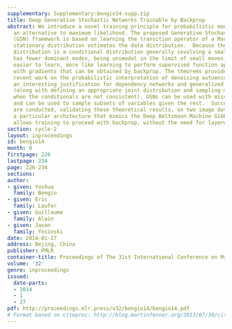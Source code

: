 ```yaml
---
supplementary: Supplementary:bengio14-supp.zip
title: Deep Generative Stochastic Networks Trainable by Backprop
abstract: We introduce a novel training principle for probabilistic models that is
  an alternative to maximum likelihood. The proposed Generative Stochastic Networks
  (GSN) framework is based on learning the transition operator of a Markov chain whose
  stationary distribution estimates the data distribution.  Because the transition
  distribution is a conditional distribution generally involving a small move, it
  has fewer dominant modes, being unimodal in the limit of small moves. Thus, it is
  easier to learn, more like learning to perform supervised function approximation,
  with gradients that can be obtained by backprop. The theorems provided here generalize
  recent work on the probabilistic interpretation of denoising autoencoders and provide
  an interesting justification for dependency networks and generalized pseudolikelihood
  (along with defining an appropriate joint distribution and sampling mechanism, even
  when the conditionals are not consistent). GSNs can be used with missing inputs
  and can be used to sample subsets of variables given the rest.  Successful experiments
  are conducted, validating these theoretical results, on two image datasets and with
  a particular architecture that mimics the Deep Boltzmann Machine Gibbs sampler but
  allows training to proceed with backprop, without the need for layerwise pretraining.
section: cycle-2
layout: inproceedings
id: bengio14
month: 0
firstpage: 226
lastpage: 234
page: 226-234
sections: 
author:
- given: Yoshua
  family: Bengio
- given: Eric
  family: Laufer
- given: Guillaume
  family: Alain
- given: Jason
  family: Yosinski
date: 2014-01-27
address: Bejing, China
publisher: PMLR
container-title: Proceedings of The 31st International Conference on Machine Learning
volume: '32'
genre: inproceedings
issued:
  date-parts:
  - 2014
  - 1
  - 27
pdf: http://proceedings.mlr.press/v32/bengio14/bengio14.pdf
# Format based on citeproc: http://blog.martinfenner.org/2013/07/30/citeproc-yaml-for-bibliographies/
---
```

